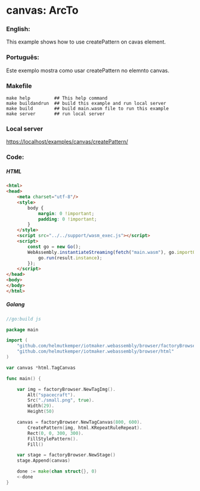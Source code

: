 # canvas: ArcTo

### English:

This example shows how to use createPattern on cavas element.

### Português:

Este exemplo mostra como usar createPattern no elemnto canvas.

### Makefile

```shell
make help         ## This help command
make buildandrun  ## build this example and run local server
make build        ## build main.wasm file to run this example
make server       ## run local server
```

### Local server

[https://localhost/examples/canvas/createPattern/](https://localhost/examples/canvas/createPattern/)

### Code:

##### HTML

```html
<html>
<head>
    <meta charset="utf-8"/>
    <style>
        body {
            margin: 0 !important;
            padding: 0 !important;
        }
    </style>
    <script src="../../support/wasm_exec.js"></script>
    <script>
        const go = new Go();
        WebAssembly.instantiateStreaming(fetch("main.wasm"), go.importObject).then((result) => {
            go.run(result.instance);
        });
    </script>
</head>
<body>
</body>
</html>
```

##### Golang

```go
//go:build js

package main

import (
	"github.com/helmutkemper/iotmaker.webassembly/browser/factoryBrowser"
	"github.com/helmutkemper/iotmaker.webassembly/browser/html"
)

var canvas *html.TagCanvas

func main() {

	var img = factoryBrowser.NewTagImg().
		Alt("spacecraft").
		Src("./small.png", true).
		Width(29).
		Height(50)

	canvas = factoryBrowser.NewTagCanvas(800, 600).
		CreatePattern(img, html.KRepeatRuleRepeat).
		Rect(0, 0, 300, 300).
		FillStylePattern().
		Fill()

	var stage = factoryBrowser.NewStage()
	stage.Append(canvas)

	done := make(chan struct{}, 0)
	<-done
}
```
